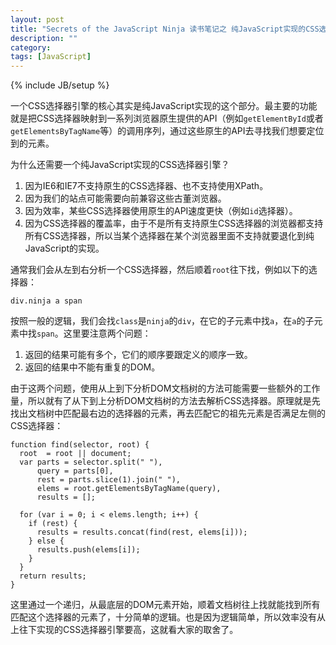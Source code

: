 ```yaml
---
layout: post
title: "Secrets of the JavaScript Ninja 读书笔记之 纯JavaScript实现的CSS选择器引擎"
description: ""
category: 
tags: [JavaScript]
---
```

{% include JB/setup %}

一个CSS选择器引擎的核心其实是纯JavaScript实现的这个部分。最主要的功能就是把CSS选择器映射到一系列浏览器原生提供的API（例如`getElementById`或者`getElementsByTagName`等）的调用序列，通过这些原生的API去寻找我们想要定位到的元素。

为什么还需要一个纯JavaScript实现的CSS选择器引擎？

1. 因为IE6和IE7不支持原生的CSS选择器、也不支持使用XPath。
2. 因为我们的站点可能需要向前兼容这些古董浏览器。
3. 因为效率，某些CSS选择器使用原生的API速度更快（例如`id`选择器）。
4. 因为CSS选择器的覆盖率，由于不是所有支持原生CSS选择器的浏览器都支持所有CSS选择器，所以当某个选择器在某个浏览器里面不支持就要退化到纯JavaScript的实现。

通常我们会从左到右分析一个CSS选择器，然后顺着`root`往下找，例如以下的选择器：

    div.ninja a span

按照一般的逻辑，我们会找`class`是`ninja`的`div`，在它的子元素中找`a`，在`a`的子元素中找`span`。这里要注意两个问题：

1. 返回的结果可能有多个，它们的顺序要跟定义的顺序一致。
2. 返回的结果中不能有重复的DOM。

由于这两个问题，使用从上到下分析DOM文档树的方法可能需要一些额外的工作量，所以就有了从下到上分析DOM文档树的方法去解析CSS选择器。原理就是先找出文档树中匹配最右边的选择器的元素，再去匹配它的祖先元素是否满足左侧的CSS选择器：

    function find(selector, root) {
      root  = root || document;
      var parts = selector.split(" "),
          query = parts[0],
          rest = parts.slice(1).join(" "),
          elems = root.getElementsByTagName(query),
          results = [];
      
      for (var i = 0; i < elems.length; i++) {
        if (rest) {
          results = results.concat(find(rest, elems[i]));
        } else {
          results.push(elems[i]);
        }
      }
      return results;
    }

这里通过一个递归，从最底层的DOM元素开始，顺着文档树往上找就能找到所有匹配这个选择器的元素了，十分简单的逻辑。也是因为逻辑简单，所以效率没有从上往下实现的CSS选择器引擎要高，这就看大家的取舍了。
